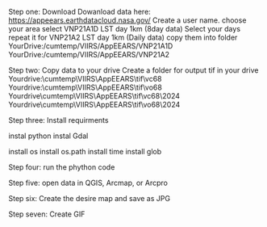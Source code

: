 Step one: Download
Dowanload data here: 
https://appeears.earthdatacloud.nasa.gov/
Create a user name. 
choose your area
select VNP21A1D LST day 1km (8day data)
Select your days
repeat it for VNP21A2 LST day 1km (Daily data)
copy them into folder 
YourDrive:/cumtemp/VIIRS/AppEEARS/VNP21A1D
YourDrive:/cumtemp/VIIRS/AppEEARS/VNP21A2

Step two: Copy data to your drive
Create a folder for output tif in your drive
Yourdrive:\cumtemp\VIIRS\AppEEARS\tif\vc68
Yourdrive:\cumtemp\VIIRS\AppEEARS\tif\vo68
Yourdrive\cumtemp\VIIRS\AppEEARS\tif\vc68\2024
Yourdrive\cumtemp\VIIRS\AppEEARS\tif\vo68\2024

Step three: Install requirments

instal python
instal Gdal

install os
install os.path
install  time
install glob

Step four: run the phython code



Step five: open data in QGIS, Arcmap, or Arcpro


Step six: Create the desire map and save as JPG

Step seven: Create GIF

